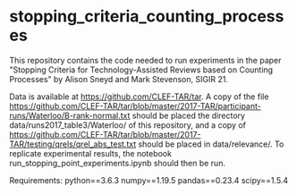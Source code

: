 # stopping_criteria_counting_processes
This repository contains the code needed to run experiments in  the paper "Stopping Criteria for Technology-Assisted Reviews based on Counting Processes" by Alison Sneyd and Mark Stevenson, SIGIR 21.

Data is available at https://github.com/CLEF-TAR/tar. A copy of the file https://github.com/CLEF-TAR/tar/blob/master/2017-TAR/participant-runs/Waterloo/B-rank-normal.txt should be placed the directory data/runs2017_table3/Waterloo/ of this repository, and a copy of https://github.com/CLEF-TAR/tar/blob/master/2017-TAR/testing/qrels/qrel_abs_test.txt should be placed in data/relevance/. To replicate experimental results, the notebook run_stopping_point_experiments.ipynb should then be run.

Requirements:
python==3.6.3
numpy==1.19.5
pandas==0.23.4
scipy==1.5.4

